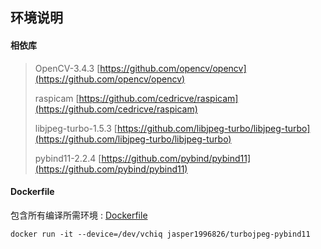 ## 环境说明

#### 相依库
> OpenCV-3.4.3 [https://github.com/opencv/opencv](https://github.com/opencv/opencv)
>
> raspicam [https://github.com/cedricve/raspicam](https://github.com/cedricve/raspicam)
>
> libjpeg-turbo-1.5.3 [https://github.com/libjpeg-turbo/libjpeg-turbo](https://github.com/libjpeg-turbo/libjpeg-turbo)
>
> pybind11-2.2.4 [https://github.com/pybind/pybind11](https://github.com/pybind/pybind11)

#### Dockerfile
包含所有编译所需环境 :
[Dockerfile](https://github.com/jasperyen/Pi-UDP-Streaming-Demo/blob/master/raspberry%20pi%20source%20code/docker/Dockerfile)

```
docker run -it --device=/dev/vchiq jasper1996826/turbojpeg-pybind11
```

